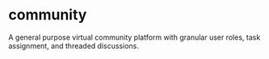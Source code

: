 # community
A general purpose virtual community platform with granular user roles, task assignment, and threaded discussions.
